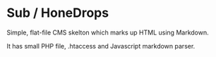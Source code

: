 # Sub / HoneDrops

Simple, flat-file CMS skelton which marks up HTML using Markdown.

It has small PHP file, .htaccess and Javascript markdown parser.
